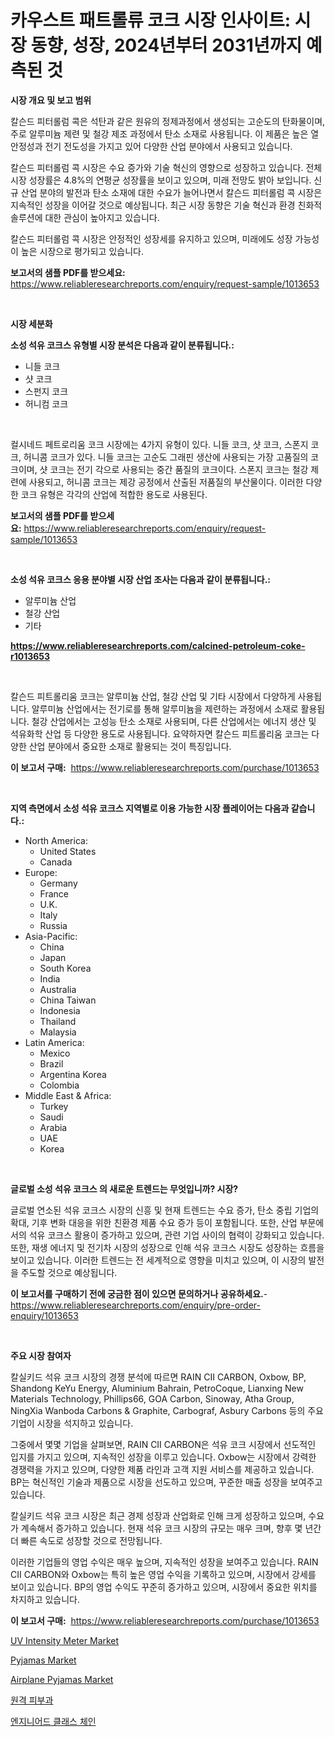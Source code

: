 <p><h1>카우스트 패트롤류 코크 시장 인사이트: 시장 동향, 성장, 2024년부터 2031년까지 예측된 것</h1></p><p><strong>시장 개요 및 보고 범위</strong></p>
<p><p>칼슨드 피터롤럼 콕은 석탄과 같은 원유의 정제과정에서 생성되는 고순도의 탄화물이며, 주로 알루미늄 제련 및 철강 제조 과정에서 탄소 소재로 사용됩니다. 이 제품은 높은 열 안정성과 전기 전도성을 가지고 있어 다양한 산업 분야에서 사용되고 있습니다.</p><p>칼슨드 피터롤럼 콕 시장은 수요 증가와 기술 혁신의 영향으로 성장하고 있습니다. 전체 시장 성장률은 4.8%의 연평균 성장률을 보이고 있으며, 미래 전망도 밝아 보입니다. 신규 산업 분야의 발전과 탄소 소재에 대한 수요가 늘어나면서 칼슨드 피터롤럼 콕 시장은 지속적인 성장을 이어갈 것으로 예상됩니다. 최근 시장 동향은 기술 혁신과 환경 친화적 솔루션에 대한 관심이 높아지고 있습니다.</p><p>칼슨드 피터롤럼 콕 시장은 안정적인 성장세를 유지하고 있으며, 미래에도 성장 가능성이 높은 시장으로 평가되고 있습니다.</p></p>
<p><strong>보고서의 샘플 PDF를 받으세요:</strong> <a href="https://www.reliableresearchreports.com/enquiry/request-sample/1013653">https://www.reliableresearchreports.com/enquiry/request-sample/1013653</a></p>
<p>&nbsp;</p>
<p><strong>시장 세분화</strong></p>
<p><strong>소성 석유 코크스 유형별 시장 분석은 다음과 같이 분류됩니다.:</strong></p>
<p><ul><li>니들 코크</li><li>샷 코크</li><li>스펀지 코크</li><li>허니컴 코크</li></ul></p>
<p>&nbsp;</p>
<p><p>컬시네드 페트로리움 코크 시장에는 4가지 유형이 있다. 니들 코크, 샷 코크, 스폰지 코크, 허니콤 코크가 있다. 니들 코크는 고순도 그래핀 생산에 사용되는 가장 고품질의 코크이며, 샷 코크는 전기 각으로 사용되는 중간 품질의 코크이다. 스폰지 코크는 철강 제련에 사용되고, 허니콤 코크는 제강 공정에서 산출된 저품질의 부산물이다. 이러한 다양한 코크 유형은 각각의 산업에 적합한 용도로 사용된다.</p></p>
<p><strong>보고서의 샘플 PDF를 받으세요:</strong>&nbsp;<a href="https://www.reliableresearchreports.com/enquiry/request-sample/1013653">https://www.reliableresearchreports.com/enquiry/request-sample/1013653</a></p>
<p>&nbsp;</p>
<p><strong> 소성 석유 코크스 응용 분야별 시장 산업 조사는 다음과 같이 분류됩니다.:</strong></p>
<p><ul><li>알루미늄 산업</li><li>철강 산업</li><li>기타</li></ul></p>
<p><strong><a href="https://www.reliableresearchreports.com/calcined-petroleum-coke-r1013653">https://www.reliableresearchreports.com/calcined-petroleum-coke-r1013653</a></strong></p>
<p>&nbsp;</p>
<p><p>칼슨드 피트롤리움 코크는 알루미늄 산업, 철강 산업 및 기타 시장에서 다양하게 사용됩니다. 알루미늄 산업에서는 전기로를 통해 알루미늄을 제련하는 과정에서 소재로 활용됩니다. 철강 산업에서는 고성능 탄소 소재로 사용되며, 다른 산업에서는 에너지 생산 및 석유화학 산업 등 다양한 용도로 사용됩니다. 요약하자면 칼슨드 피트롤리움 코크는 다양한 산업 분야에서 중요한 소재로 활용되는 것이 특징입니다.</p></p>
<p><strong>이 보고서 구매:</strong>&nbsp; <a href="https://www.reliableresearchreports.com/purchase/1013653">https://www.reliableresearchreports.com/purchase/1013653</a></p>
<p>&nbsp;</p>
<p><strong>지역 측면에서 소성 석유 코크스 지역별로 이용 가능한 시장 플레이어는 다음과 같습니다.:</strong></p>
<p><ul>
    <li>
        North America:
        <ul>
            <li>United States</li>
            <li>Canada</li>
        </ul>
    </li>
    <li>
        Europe:
        <ul>
            <li>Germany</li>
            <li>France</li>
            <li>U.K.</li>
            <li>Italy</li>
            <li>Russia</li>
        </ul>
    </li>
    <li>
        Asia-Pacific:
        <ul>
            <li>China</li>
            <li>Japan</li>
            <li>South Korea</li>
            <li>India</li>
            <li>Australia</li>
            <li>China Taiwan</li>
            <li>Indonesia</li>
            <li>Thailand</li>
            <li>Malaysia</li>
        </ul>
    </li>
    <li>
        Latin America:
        <ul>
            <li>Mexico</li>
            <li>Brazil</li>
            <li>Argentina Korea</li>
            <li>Colombia</li>
        </ul>
    </li>
    <li>
        Middle East & Africa:
        <ul>
            <li>Turkey</li>
            <li>Saudi</li>
            <li>Arabia</li>
            <li>UAE</li>
            <li>Korea</li>
        </ul>
    </li>
    </ul></p>
<p>&nbsp;</p>
<p><strong>글로벌 소성 석유 코크스 의 새로운 트렌드는 무엇입니까? 시장?</strong></p>
<p><p>글로벌 연소된 석유 코크스 시장의 신흥 및 현재 트렌드는 수요 증가, 탄소 중립 기업의 확대, 기후 변화 대응을 위한 친환경 제품 수요 증가 등이 포함됩니다. 또한, 산업 부문에서의 석유 코크스 활용이 증가하고 있으며, 관련 기업 사이의 협력이 강화되고 있습니다. 또한, 재생 에너지 및 전기차 시장의 성장으로 인해 석유 코크스 시장도 성장하는 흐름을 보이고 있습니다. 이러한 트렌드는 전 세계적으로 영향을 미치고 있으며, 이 시장의 발전을 주도할 것으로 예상됩니다.</p></p>
<p><strong>이 보고서를 구매하기 전에 궁금한 점이 있으면 문의하거나 공유하세요.</strong>- <a href="https://www.reliableresearchreports.com/enquiry/pre-order-enquiry/1013653">https://www.reliableresearchreports.com/enquiry/pre-order-enquiry/1013653</a></p>
<p>&nbsp;</p>
<p><strong>주요 시장 참여자</strong></p>
<p><p>칼실키드 석유 코크 시장의 경쟁 분석에 따르면 RAIN CII CARBON, Oxbow, BP, Shandong KeYu Energy, Aluminium Bahrain, PetroCoque, Lianxing New Materials Technology, Phillips66, GOA Carbon, Sinoway, Atha Group, NingXia Wanboda Carbons & Graphite, Carbograf, Asbury Carbons 등의 주요 기업이 시장을 석지하고 있습니다.</p><p>그중에서 몇몇 기업을 살펴보면, RAIN CII CARBON은 석유 코크 시장에서 선도적인 입지를 가지고 있으며, 지속적인 성장을 이루고 있습니다. Oxbow는 시장에서 강력한 경쟁력을 가지고 있으며, 다양한 제품 라인과 고객 지원 서비스를 제공하고 있습니다. BP는 혁신적인 기술과 제품으로 시장을 선도하고 있으며, 꾸준한 매출 성장을 보여주고 있습니다.</p><p>칼실키드 석유 코크 시장은 최근 경제 성장과 산업화로 인해 크게 성장하고 있으며, 수요가 계속해서 증가하고 있습니다. 현재 석유 코크 시장의 규모는 매우 크며, 향후 몇 년간 더 빠른 속도로 성장할 것으로 전망됩니다.</p><p>이러한 기업들의 영업 수익은 매우 높으며, 지속적인 성장을 보여주고 있습니다. RAIN CII CARBON와 Oxbow는 특히 높은 영업 수익을 기록하고 있으며, 시장에서 강세를 보이고 있습니다. BP의 영업 수익도 꾸준히 증가하고 있으며, 시장에서 중요한 위치를 차지하고 있습니다.</p></p>
<p><strong>이 보고서 구매:</strong>&nbsp;&nbsp;<a href="https://www.reliableresearchreports.com/purchase/1013653">https://www.reliableresearchreports.com/purchase/1013653</a></p>
<p><p><a href="https://github.com/ChiragRP21/Market-Research-Report-List-4/blob/main/uv-intensity-meter-market.md">UV Intensity Meter Market</a></p><p><a href="https://www.linkedin.com/pulse/pyjamas-market-exploring-share-trends-future-growth-researchblend-nnhxe?trackingId=EJRAm6ZNbikI7dd2pJH%2Bfw%3D%3D">Pyjamas Market</a></p><p><a href="https://www.linkedin.com/pulse/airplane-pyjamas-market-research-report-its-history-forecast-hbmse?trackingId=OQ2nJGK%2BJU973YudX0p53w%3D%3D">Airplane Pyjamas Market</a></p><p><a href="https://medium.com/@hilmi-2a/%ED%85%94%EB%A0%88%EB%8D%B0%EB%A5%B4%EB%A7%88%ED%86%A8%EB%A1%9C%EC%A7%80-%EC%8B%9C%EC%9E%A5-%EC%8B%9C%EC%9E%A5-%EC%A0%90%EC%9C%A0%EC%9C%A8-%EC%8B%9C%EC%9E%A5-%EB%8F%99%ED%96%A5-%EB%B0%8F-%EB%AF%B8%EB%9E%98-%EC%84%B1%EC%9E%A5-%ED%83%90%EC%83%89-892d113a1a93">원격 피부과</a></p><p><a href="https://medium.com/@heisenberg6587768/%EB%94%94%EC%BD%94%EB%94%A9-%EC%97%94%EC%A7%80%EB%8B%88%EC%96%B4%EB%A7%81%EB%90%9C-%ED%81%B4%EB%9E%98%EC%8A%A4-%EC%B2%B4%EC%9D%B8-%EC%8B%9C%EC%9E%A5-%EC%A7%80%ED%91%9C-%EC%8B%9C%EC%9E%A5-%EC%A0%90%EC%9C%A0%EC%9C%A8-%ED%8A%B8%EB%A0%8C%EB%93%9C-%EB%B0%8F-%EC%84%B1%EC%9E%A5-%ED%8C%A8%ED%84%B4-34b0fccca884">엔지니어드 클래스 체인</a></p></p>